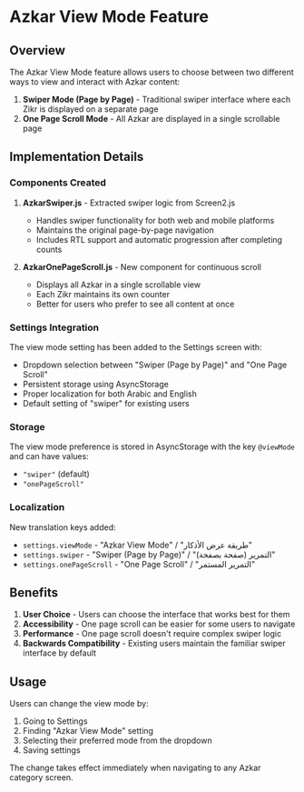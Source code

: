 # Azkar View Mode Feature

## Overview

The Azkar View Mode feature allows users to choose between two different ways to view and interact with Azkar content:

1. **Swiper Mode (Page by Page)** - Traditional swiper interface where each Zikr is displayed on a separate page
2. **One Page Scroll Mode** - All Azkar are displayed in a single scrollable page

## Implementation Details

### Components Created

1. **AzkarSwiper.js** - Extracted swiper logic from Screen2.js
   - Handles swiper functionality for both web and mobile platforms
   - Maintains the original page-by-page navigation
   - Includes RTL support and automatic progression after completing counts

2. **AzkarOnePageScroll.js** - New component for continuous scroll
   - Displays all Azkar in a single scrollable view
   - Each Zikr maintains its own counter
   - Better for users who prefer to see all content at once

### Settings Integration

The view mode setting has been added to the Settings screen with:
- Dropdown selection between "Swiper (Page by Page)" and "One Page Scroll"
- Persistent storage using AsyncStorage
- Proper localization for both Arabic and English
- Default setting of "swiper" for existing users

### Storage

The view mode preference is stored in AsyncStorage with the key `@viewMode` and can have values:
- `"swiper"` (default)
- `"onePageScroll"`

### Localization

New translation keys added:
- `settings.viewMode` - "Azkar View Mode" / "طريقة عرض الأذكار"
- `settings.swiper` - "Swiper (Page by Page)" / "التمرير (صفحة بصفحة)"
- `settings.onePageScroll` - "One Page Scroll" / "التمرير المستمر"

## Benefits

1. **User Choice** - Users can choose the interface that works best for them
2. **Accessibility** - One page scroll can be easier for some users to navigate
3. **Performance** - One page scroll doesn't require complex swiper logic
4. **Backwards Compatibility** - Existing users maintain the familiar swiper interface by default

## Usage

Users can change the view mode by:
1. Going to Settings
2. Finding "Azkar View Mode" setting
3. Selecting their preferred mode from the dropdown
4. Saving settings

The change takes effect immediately when navigating to any Azkar category screen.
